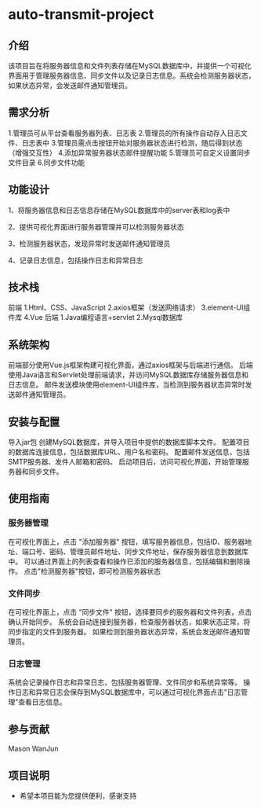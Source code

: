 # auto-transmit-project
## 介绍
该项目旨在将服务器信息和文件列表存储在MySQL数据库中，并提供一个可视化界面用于管理服务器信息、同步文件以及记录日志信息。系统会检测服务器状态，如果状态异常，会发送邮件通知管理员。

## 需求分析
1.管理员可从平台查看服务器列表、日志表
2.管理员的所有操作自动存入日志文件、日志表中
3.管理员需点击按钮开始对服务器状态进行检测，随后得到状态（增强交互性）
4.添加异常服务器状态邮件提醒功能
5.管理员可自定义设置同步文件目录
6.同步文件功能


## 功能设计
1、将服务器信息和日志信息存储在MySQL数据库中的server表和log表中

2、提供可视化界面进行服务器管理并可以检测服务器状态

3、检测服务器状态，发现异常时发送邮件通知管理员

4、记录日志信息，包括操作日志和异常日志
## 技术栈
前端
1.Html、CSS、JavaScript
2.axios框架（发送网络请求）
3.element-UI组件库
4.Vue
后端
1.Java编程语言+servlet
2.Mysql数据库

## 系统架构

前端部分使用Vue.js框架构建可视化界面，通过axios框架与后端进行通信。
后端使用Java语言和Servlet处理前端请求，并访问MySQL数据库存储服务器信息和日志信息。
邮件发送模块使用element-UI组件库，当检测到服务器状态异常时发送邮件通知管理员。

## 安装与配置
导入jar包
创建MySQL数据库，并导入项目中提供的数据库脚本文件。
配置项目的数据库连接信息，包括数据库URL、用户名和密码。
配置邮件发送信息，包括SMTP服务器、发件人邮箱和密码。
启动项目后，访问可视化界面，开始管理服务器和同步文件。

## 使用指南
### 服务器管理
在可视化界面上，点击 "添加服务器" 按钮，填写服务器信息，包括ID、服务器地址、端口号、密码、管理员邮件地址、同步文件地址，保存服务器信息到数据库中。
可以通过界面上的列表查看和操作已添加的服务器信息，包括编辑和删除操作。
点击"检测服务器"按钮，即可检测服务器状态
### 文件同步
在可视化界面上，点击 "同步文件" 按钮，选择要同步的服务器和文件列表，点击确认开始同步。
系统会自动连接到服务器，检查服务器状态，如果状态正常，将同步指定的文件到服务器。
如果检测到服务器状态异常，系统会发送邮件通知管理员。
### 日志管理
系统会记录操作日志和异常日志，包括服务器管理、文件同步和系统异常等。
操作日志和异常日志会保存到MySQL数据库中，可以通过可视化界面点击"日志管理"查看日志信息。

## 参与贡献
Mason WanJun

## 项目说明
- 希望本项目能为您提供便利，感谢支持